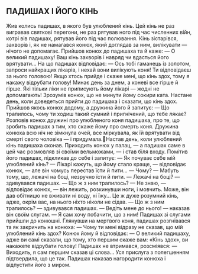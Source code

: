 ## ПАДИШАХ І ЙОГО КІНЬ
Жив колись падишах, в якого був улюблений кінь. Цей кінь не раз вигравав святкові перегони, не раз рятував ного під час численних війн, котрі вів падишах, рятував його під час полювання.
Кінь зістарівся, захворів і, як не намагався конюх, який доглядав за ним, вилікувати — нічого не допомагає.
Прийшов конюх до падишаха та й каже:
— О великий падишаху! Ваш кінь захворів і навряд чи вдасться його врятувати...
На що падишах відповідає:
— Ось тобі гаманець із золотом, запроси найкращих лікарів, і нехай вони вилікують коня! Ти відповідаєш за нього головою! Якщо хтось прийде і скаже мені, що кінь здох, тому я накажу відрубати голову!
Минає день за днем, а коневі все гірше й гірше. Які тільки ліки не приписують йому лікарі — жодні не допомагають! Зрозумів конюх, що не минути йому сокири ката. Настане день, коли доведеться прийти до падишаха і сказати, що кінь здох.
Прийшов якось конюх додому, а дружина його й запитує:
— Що трапилось, чому ти ходиш такий сумний і пригнічений, що тебе лякає?
Розповів конюх дружині про улюбленого коня падишаха, про те, що зробить падишах з тим, хто скаже йому про смерть коня.
Дружина конюха всю ніч не зімкнула очей, все міркувала, як їй врятувати від смерті свого чоловіка — і придумала.Настав день, коли улюблений кінь падишаха сконав. Приходить конюх у палац, — а падишах саме в цей час розмовляв зі своїми вельможами, — і став біля входу. Помітив його падишах, підкликав до себе і запитує:
— Як почуває себе мій улюблений кінь?
— Лікарі кажуть, що йому стало краще, — відповідає конюх, — але він чомусь перестав їсти й пити...
— Чому?
— Мабуть тому, що, лежачі на боці, незручно їсти й пити.
— Лежачі на боці? — здивувався падишах. — Що ж з ним трапилось?
— Не знаю, — відповідає конюх, — він лежить, розкинувши ноги, і мовчить. Може, він дав обітницю не вживати ні воду, ні їжу... Це ж дуже розумний кінь, адже, окрім вас, на нього ніхто ніколи не сідав.
— Що ж з ним трапилось? — здивувався падишах. — Ведіть мене до нього! — наказав він своїм слугам. — Я сам хочу побачити, що з ним!
Падишах зі слугами прийшли до конюшні. Глянувши на мертвого коня, падишах розгнівався та як закричить на конюха:
— Чому ти мені відразу не сказав, що мій улюблений кінь здох?
Конюх йому й відповідає:
— О великий падишаху, адже ви самі сказали, що тому, хто першим скаже вам: «Кінь здох», ви накажете відрубати голову!
Падишах не втримався, розсміявся:
— Виходить, я сам першим сказав ці слова...
Уся прислуга з полегшенням підтвердила, що це так. Падишах наказав нагородити конюха і відпустити його з миром.

